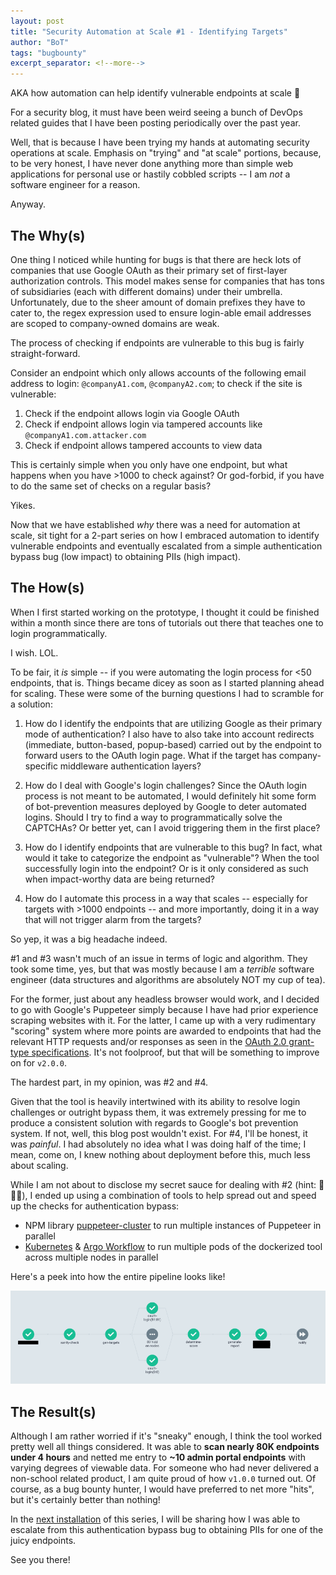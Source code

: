 ```yaml
---
layout: post
title: "Security Automation at Scale #1 - Identifying Targets"
author: "BoT"
tags: "bugbounty"
excerpt_separator: <!--more-->
---
```


AKA how automation can help identify vulnerable endpoints at scale 🚀

<!--more-->

For a security blog, it must have been weird seeing a bunch of DevOps related guides that I have been posting periodically over the past year.

Well, that is because I have been trying my hands at automating security operations at scale. Emphasis on "trying" and "at scale" portions, because, to be very honest, I have never done anything more than simple web applications for personal use or hastily cobbled scripts -- I am _not_ a software engineer for a reason.

Anyway.

## The Why(s)

One thing I noticed while hunting for bugs is that there are heck lots of companies that use Google OAuth as their primary set of first-layer authorization controls. This model makes sense for companies that has tons of subsidiaries (each with different domains) under their umbrella. Unfortunately, due to the sheer amount of domain prefixes they have to cater to, the regex expression used to ensure login-able email addresses are scoped to company-owned domains are weak.

The process of checking if endpoints are vulnerable to this bug is fairly straight-forward.

Consider an endpoint which only allows accounts of the following email address to login: `@companyA1.com`, `@companyA2.com`; to check if the site is vulnerable:

1. Check if the endpoint allows login via Google OAuth
2. Check if endpoint allows login via tampered accounts like `@companyA1.com.attacker.com`
3. Check if endpoint allows tampered accounts to view data

This is certainly simple when you only have one endpoint, but what happens when you have >1000 to check against? Or god-forbid, if you have to do the same set of checks on a regular basis?

Yikes.

Now that we have established _why_ there was a need for automation at scale, sit tight for a 2-part series on how I embraced automation to identify vulnerable endpoints and eventually escalated from a simple authentication bypass bug (low impact) to obtaining PIIs (high impact).

## The How(s)

When I first started working on the prototype, I thought it could be finished within a month since there are tons of tutorials out there that teaches one to login programmatically.

I wish. LOL.

To be fair, it _is_ simple -- if you were automating the login process for <50 endpoints, that is. Things became dicey as soon as I started planning ahead for scaling. These were some of the burning questions I had to scramble for a solution:

1. How do I identify the endpoints that are utilizing Google as their primary mode of authentication? I also have to also take into account redirects (immediate, button-based, popup-based) carried out by the endpoint to forward users to the OAuth login page. What if the target has company-specific middleware authentication layers?

2. How do I deal with Google's login challenges? Since the OAuth login process is not meant to be automated, I would definitely hit some form of bot-prevention measures deployed by Google to deter automated logins. Should I try to find a way to programmatically solve the CAPTCHAs? Or better yet, can I avoid triggering them in the first place?

3. How do I identify endpoints that are vulnerable to this bug? In fact, what would it take to categorize the endpoint as "vulnerable"? When the tool successfully login into the endpoint? Or is it only considered as such when impact-worthy data are being returned?

4. How do I automate this process in a way that scales -- especially for targets with >1000 endpoints -- and more importantly, doing it in a way that will not trigger alarm from the targets?

So yep, it was a big headache indeed.

#1 and #3 wasn't much of an issue in terms of logic and algorithm. They took some time, yes, but that was mostly because I am a _terrible_ software engineer (data structures and algorithms are absolutely NOT my cup of tea).

For the former, just about any headless browser would work, and I decided to go with Google's Puppeteer simply because I have had prior experience scraping websites with it. For the latter, I came up with a very rudimentary "scoring" system where more points are awarded to endpoints that had the relevant HTTP requests and/or responses as seen in the [OAuth 2.0 grant-type specifications](https://portswigger.net/web-security/oauth/grant-types). It's not foolproof, but that will be something to improve on for `v2.0.0`.

The hardest part, in my opinion, was #2 and #4.

Given that the tool is heavily intertwined with its ability to resolve login challenges or outright bypass them, it was extremely pressing for me to produce a consistent solution with regards to Google's bot prevention system. If not, well, this blog post wouldn't exist. For #4, I'll be honest, it was _painful_. I had absolutely no idea what I was doing half of the time; I mean, come on, I knew nothing about deployment before this, much less about scaling.

While I am not about to disclose my secret sauce for dealing with #2 (hint: 💸💸💸), I ended up using a combination of tools to help spread out and speed up the checks for authentication bypass:

- NPM library [puppeteer-cluster](https://github.com/thomasdondorf/puppeteer-cluster) to run multiple instances of Puppeteer in parallel
- [Kubernetes](https://kubernetes.io/) & [Argo Workflow](https://argoproj.github.io/argo-workflows/) to run multiple pods of the dockerized tool across multiple nodes in parallel

Here's a peek into how the entire pipeline looks like!

![Automation pipeline via Argo Workflow](../assets/202205_sec_automation/redacted-argo-workflow.png)

## The Result(s)

Although I am rather worried if it's "sneaky" enough, I think the tool worked pretty well all things considered. It was able to **scan nearly 80K endpoints under 4 hours** and netted me entry to **~10 admin portal endpoints** with varying degrees of viewable data. For someone who had never delivered a non-school related product, I am quite proud of how `v1.0.0` turned out. Of course, as a bug bounty hunter, I would have preferred to net more "hits", but it's certainly better than nothing!

In the [next installation](../2022-06-05/security-automation-escalation) of this series, I will be sharing how I was able to escalate from this authentication bypass bug to obtaining PIIs for one of the juicy endpoints.

See you there!
